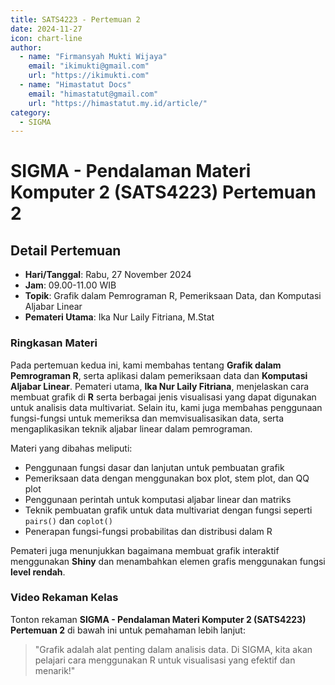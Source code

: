 ```yaml
--- 
title: SATS4223 - Pertemuan 2
date: 2024-11-27
icon: chart-line
author:
  - name: "Firmansyah Mukti Wijaya"
    email: "ikimukti@gmail.com"
    url: "https://ikimukti.com"
  - name: "Himastatut Docs"
    email: "himastatut@gmail.com"
    url: "https://himastatut.my.id/article/"
category:
  - SIGMA
--- 
```


# SIGMA - Pendalaman Materi Komputer 2 (SATS4223) Pertemuan 2

## Detail Pertemuan

- **Hari/Tanggal**: Rabu, 27 November 2024
- **Jam**: 09.00-11.00 WIB
- **Topik**: Grafik dalam Pemrograman R, Pemeriksaan Data, dan Komputasi Aljabar Linear
- **Pemateri Utama**: Ika Nur Laily Fitriana, M.Stat

### Ringkasan Materi
Pada pertemuan kedua ini, kami membahas tentang **Grafik dalam Pemrograman R**, serta aplikasi dalam pemeriksaan data dan **Komputasi Aljabar Linear**. Pemateri utama, **Ika Nur Laily Fitriana**, menjelaskan cara membuat grafik di **R** serta berbagai jenis visualisasi yang dapat digunakan untuk analisis data multivariat. Selain itu, kami juga membahas penggunaan fungsi-fungsi untuk memeriksa dan memvisualisasikan data, serta mengaplikasikan teknik aljabar linear dalam pemrograman.

Materi yang dibahas meliputi:
- Penggunaan fungsi dasar dan lanjutan untuk pembuatan grafik
- Pemeriksaan data dengan menggunakan box plot, stem plot, dan QQ plot
- Penggunaan perintah untuk komputasi aljabar linear dan matriks
- Teknik pembuatan grafik untuk data multivariat dengan fungsi seperti `pairs()` dan `coplot()`
- Penerapan fungsi-fungsi probabilitas dan distribusi dalam R

Pemateri juga menunjukkan bagaimana membuat grafik interaktif menggunakan **Shiny** dan menambahkan elemen grafis menggunakan fungsi **level rendah**.

### Video Rekaman Kelas
Tonton rekaman **SIGMA - Pendalaman Materi Komputer 2 (SATS4223) Pertemuan 2** di bawah ini untuk pemahaman lebih lanjut:

<VidStack
  src="https://www.youtube.com/watch?v=t54eZaR6vG0"
  title="SIGMA - Pendalaman Materi Komputer 2 (SATS4223) Pertemuan 2"
/>

> "Grafik adalah alat penting dalam analisis data. Di SIGMA, kita akan pelajari cara menggunakan R untuk visualisasi yang efektif dan menarik!"


<GitContributors />
<GitChangelog />